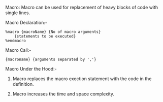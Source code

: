 Macro: Macro can be used for replacement of heavy blocks of code with single lines.

Macro Declaration:- 

    %macro {macroName} {No of macro arguments}
        {statements to be executed} 
    %endmacro    

Macro Call:-

    {macroname} {arguments separated by ','}

Macro Under the Hood:-
1. Macro replaces the macro exection statement with the code in the definition.

2. Macro increases the time and space complexity.